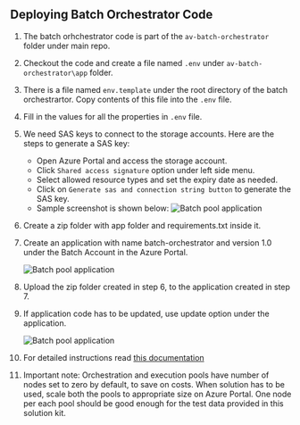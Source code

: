 ## Deploying Batch Orchestrator Code
1. The batch orhchestrator code is part of the `av-batch-orchestrator` folder under main repo.
2. Checkout the code and create a file named `.env` under `av-batch-orchestrator\app` folder.
3. There is a file named `env.template` under the root directory of the batch orchestrartor. Copy contents of this file into the `.env` file.
4. Fill in the values for all the properties in `.env` file.
5. We need SAS keys to connect to the storage accounts. Here are the steps to generate a SAS key:
    * Open Azure Portal and access the storage account.
    * Click `Shared access signature` option under left side menu.
    * Select allowed resource types and set the expiry date as needed.
    * Click on `Generate sas and connection string button` to generate the SAS key.
    * Sample screenshot is shown below:
    ![Batch pool application](images/app-step3.png)

6. Create a zip folder with app folder and requirements.txt inside it.
7. Create an application with name batch-orchestrator and version 1.0 under the Batch Account in the Azure Portal.

    ![Batch pool application](images/app-step1.png)

8. Upload the zip folder created in step 6, to the application created in step 7.

9. If application code has to be updated, use update option under the application.

    ![Batch pool application](images/app-step2.png)
10. For detailed instructions read [this documentation](https://learn.microsoft.com/en-us/azure/batch/batch-application-packages)

11. Important note: Orchestration and execution pools have number of nodes set to zero by default, to save on costs. When solution has to be used, scale both the pools to appropriate size on Azure Portal. One node per each pool should be good enough for the test data provided in this solution kit.

